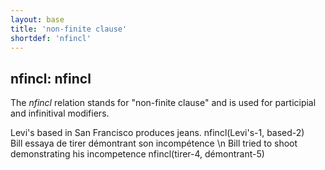 ```yaml
---
layout: base
title: 'non-finite clause'
shortdef: 'nfincl'
---
```


## nfincl: nfincl

The *nfincl* relation stands for "non-finite clause" and is used for participial and infinitival modifiers.


<div class="sd-parse">
Levi's based in San Francisco produces jeans.
nfincl(Levi's-1, based-2)
</div>

<div class="sd-parse">
Bill essaya de tirer démontrant son incompétence \n Bill tried to shoot demonstrating his incompetence
nfincl(tirer-4, démontrant-5)
</div>


